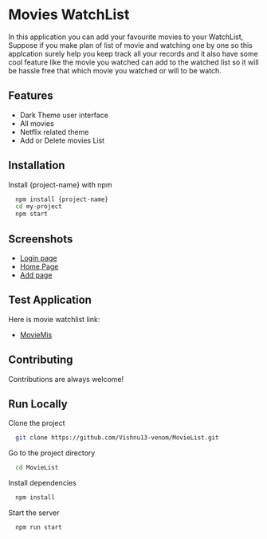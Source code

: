 
# Movies WatchList

In this application you can add your favourite movies to your WatchList, Suppose if you make plan of list of movie and watching one by one so this applcation surely help you keep track all your records and it also have some cool feature like the movie you watched can add to the watched list so it will be hassle free that which movie you watched or will to be watch.


## Features

- Dark Theme user interface
- All movies
- Netflix related theme
- Add or Delete movies List




## Installation

Install {project-name} with npm

```bash
  npm install {project-name}
  cd my-project
  npm start
```
    
## Screenshots

- [Login page](https://drive.google.com/file/d/1NjjIpKfH_nnO9zWFm9mLilZ9vVMg0ImO/view?usp=sharing)
- [Home Page](https://drive.google.com/file/d/1hc4MJEDZZKMfGfVb9gN-Vqf-kExZmztu/view?usp=sharing)
- [Add page](https://drive.google.com/file/d/1iA0-DY4q80tJQi8GULwU1uprPStotJ-d/view?usp=sharing)


## Test Application

Here is movie watchlist link:
- [MovieMis](https://629ba7b25e71672a02a07b0d--charming-queijadas-76ab0d.netlify.app/)


## Contributing

Contributions are always welcome!



## Run Locally

Clone the project

```bash
  git clone https://github.com/Vishnu13-venom/MovieList.git
```

Go to the project directory

```bash
  cd MovieList
```

Install dependencies

```bash
  npm install
```

Start the server

```bash
  npm run start
```

